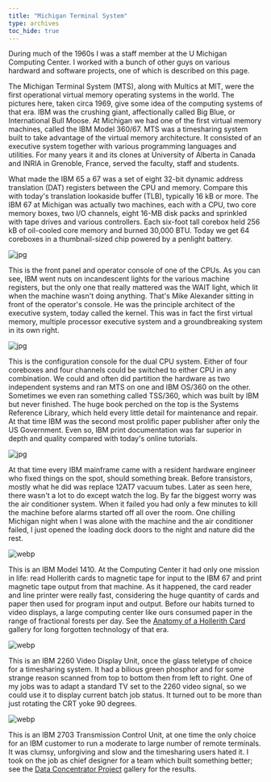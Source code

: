 ```yaml
---
title: "Michigan Terminal System"
type: archives
toc_hide: true
---
```


During much of the 1960s I was a staff member at the U Michigan Computing Center. I worked with a bunch of other guys on various hardward and software projects, one of which is described on this page.

The Michigan Terminal System (MTS), along with Multics at MIT, were the first operational virtual memory operating systems in the world. The pictures here, taken circa 1969, give some idea of the computing systems of that era. IBM was the crushing giant, affectionally called Big Blue, or International Bull Moose. At Michigan we had one of the first virtual memory machines, called the IBM Model 360/67. MTS was a timesharing system built to take advantage of the virtual memory architecture. It consisted of an executive system together with various programming languages and utilities. For many years it and its clones at University of Alberta in Canada and INRIA in Grenoble, France, served the faculty, staff and students.

What made the IBM 65 a 67 was a set of eight 32-bit dynamic address translation (DAT) registers between the CPU and memory. Compare this with today's translation lookaside buffer (TLB), typically 16 kB or more. The IBM 67 at Michigan was actually two machines, each with a CPU, two core memory boxes, two I/O channels, eight 16-MB disk packs and sprinkled with tape drives and various controllers. Each six-foot tall corebox held 256 kB of oil-cooled core memory and burned 30,000 BTU. Today we get 64 coreboxes in a thumbnail-sized chip powered by a penlight battery.

![jpg](/documentation/pic/ibm67b.jpg)

This is the front panel and operator console of one of the CPUs. As you can see, IBM went nuts on incandescent lights for the various machine registers, but the only one that really mattered was the WAIT light, which lit when the machine wasn't doing anything. That's Mike Alexander sitting in front of the operator's console. He was the principle architect of the executive system, today called the kernel. This was in fact the first virtual memory, multiple processor executive system and a groundbreaking system in its own right.

![jpg](/documentation/pic/ibm67d.jpg)

This is the configuration console for the dual CPU system. Either of four coreboxes and four channels could be switched to either CPU in any combination. We could and often did partition the hardware as two independent systems and ran MTS on one and IBM OS/360 on the other. Sometimes we even ran something called TSS/360, which was built by IBM but never finished. The huge book perched on the top is the Systems Reference Library, which held every little detail for maintenance and repair. At that time IBM was the second most prolific paper publisher after only the US Government. Even so, IBM print documentation was far superior in depth and quality compared with today's online tutorials.

![jpg](/documentation/pic/ibm67a.jpg)

At that time every IBM mainframe came with a resident hardware engineer who fixed things on the spot, should something break. Before transistors, mostly what he did was replace 12AT7 vacuum tubes. Later as seen here, there wasn't a lot to do except watch the log. By far the biggest worry was the air conditioner system. When it failed you had only a few minutes to kill the machine before alarms started off all over the room. One chilling Michigan night when I was alone with the machine and the air conditioner failed, I just opened the loading dock doors to the night and nature did the rest.

![webp](/documentation/pic/1410.webp)

This is an IBM Model 1410. At the Computing Center it had only one mission in life: read Hollerith cards to magnetic tape for input to the IBM 67 and print magnetic tape output from that machine. As it happened, the card reader and line printer were really fast, considering the huge quantity of cards and paper then used for program input and output. Before our habits turned to video displays, a large computing center like ours consumed paper in the range of fractional forests per day. See the [Anatomy of a Hollerith Card](/reflib/gallery/gallery9/) gallery for long forgotten technology of that era.

![webp](/documentation/pic/2250b.webp)

This is an IBM 2260 Video Display Unit, once the glass teletype of choice for a timesharing system. It had a bilious green phosphor and for some strange reason scanned from top to bottom then from left to right. One of my jobs was to adapt a standard TV set to the 2260 video signal, so we could use it to display current batch job status. It turned out to be more than just rotating the CRT yoke 90 degrees.

![webp](/documentation/pic/2703.webp)

This is an IBM 2703 Transmission Control Unit, at one time the only choice for an IBM customer to run a moderate to large number of remote terminals. It was clumsy, unforgiving and slow and the timesharing users hated it. I took on the job as chief designer for a team which built something better; see the [Data Concentrator Project](/reflib/gallery/gallery7/) gallery for the results.
